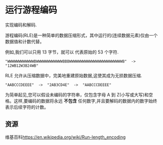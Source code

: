 # 运行游程编码

实现编码和解码.

游程编码(RLE)是一种简单的数据压缩形式，其中运行的(连续数据元素)仅由一个数据值和计数代替。

例如,我们可以只用 13 字节，就可以 代表原始的 53 个字符.

```text
"WWWWWWWWWWWWBWWWWWWWWWWWWBBBWWWWWWWWWWWWWWWWWWWWWWWWB"  ->  "12WB12W3B24WB"
```

RLE 允许从压缩数据中，完美地重建原始数据,这使其成为无损数据压缩.

```text
"AABCCCDEEEE"  ->  "2AB3CD4E"  ->  "AABCCCDEEEE"
```

为简单起见,您可以假设未编码的字符串，仅包含字母 A 到 Z(小写或大写)和空格。这样,要编码的数据将永远 **不包含** 任何数字,并且要解码的数据内的数字始终表示后续字符的计数。

[help-page]: https://exercism.io/tracks/rust/learning
[modules]: https://doc.rust-lang.org/book/2018-edition/ch07-00-modules.html
[cargo]: https://doc.rust-lang.org/book/2018-edition/ch14-00-more-about-cargo.html
[rust-tests]: https://doc.rust-lang.org/book/2018-edition/ch11-02-running-tests.html

## 资源

维基百科<https://en.wikipedia.org/wiki/Run-length_encoding>
